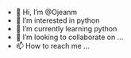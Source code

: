 - 👋 Hi, I’m @Ojeanm
- 👀 I’m interested in python
- 🌱 I’m currently learning python
- 💞️ I’m looking to collaborate on ...
- 📫 How to reach me ...

<!---
Ojeanm/Ojeanm is a ✨ special ✨ repository because its `README.md` (this file) appears on your GitHub profile.
You can click the Preview link to take a look at your changes.
--->

